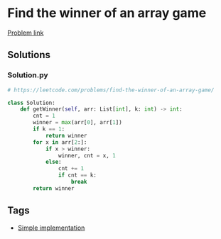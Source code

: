 # Find the winner of an array game

[Problem link](https://leetcode.com/problems/find-the-winner-of-an-array-game/)

## Solutions


### Solution.py
```py
# https://leetcode.com/problems/find-the-winner-of-an-array-game/

class Solution:
    def getWinner(self, arr: List[int], k: int) -> int:
        cnt = 1
        winner = max(arr[0], arr[1])
        if k == 1:
            return winner
        for x in arr[2:]:
            if x > winner:
                winner, cnt = x, 1
            else:
                cnt += 1
                if cnt == k:
                    break
        return winner
```
## Tags

* [Simple implementation](/README.md#Simple_implementation)
